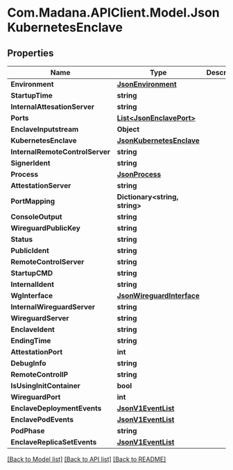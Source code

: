 
# Com.Madana.APIClient.Model.JsonKubernetesEnclave

## Properties

Name | Type | Description | Notes
------------ | ------------- | ------------- | -------------
**Environment** | [**JsonEnvironment**](JsonEnvironment.md) |  | [optional] 
**StartupTime** | **string** |  | [optional] 
**InternalAttesationServer** | **string** |  | [optional] 
**Ports** | [**List&lt;JsonEnclavePort&gt;**](JsonEnclavePort.md) |  | [optional] 
**EnclaveInputstream** | **Object** |  | [optional] 
**KubernetesEnclave** | [**JsonKubernetesEnclave**](JsonKubernetesEnclave.md) |  | [optional] 
**InternalRemoteControlServer** | **string** |  | [optional] 
**SignerIdent** | **string** |  | [optional] 
**Process** | [**JsonProcess**](JsonProcess.md) |  | [optional] 
**AttestationServer** | **string** |  | [optional] 
**PortMapping** | **Dictionary&lt;string, string&gt;** |  | [optional] 
**ConsoleOutput** | **string** |  | [optional] 
**WireguardPublicKey** | **string** |  | [optional] 
**Status** | **string** |  | [optional] 
**PublicIdent** | **string** |  | [optional] 
**RemoteControlServer** | **string** |  | [optional] 
**StartupCMD** | **string** |  | [optional] 
**InternalIdent** | **string** |  | [optional] 
**WgInterface** | [**JsonWireguardInterface**](JsonWireguardInterface.md) |  | [optional] 
**InternalWireguardServer** | **string** |  | [optional] 
**WireguardServer** | **string** |  | [optional] 
**EnclaveIdent** | **string** |  | [optional] 
**EndingTime** | **string** |  | [optional] 
**AttestationPort** | **int** |  | [optional] 
**DebugInfo** | **string** |  | [optional] 
**RemoteControlIP** | **string** |  | [optional] 
**IsUsingInitContainer** | **bool** |  | [optional] 
**WireguardPort** | **int** |  | [optional] 
**EnclaveDeploymentEvents** | [**JsonV1EventList**](JsonV1EventList.md) |  | [optional] 
**EnclavePodEvents** | [**JsonV1EventList**](JsonV1EventList.md) |  | [optional] 
**PodPhase** | **string** |  | [optional] 
**EnclaveReplicaSetEvents** | [**JsonV1EventList**](JsonV1EventList.md) |  | [optional] 

[[Back to Model list]](../README.md#documentation-for-models)
[[Back to API list]](../README.md#documentation-for-api-endpoints)
[[Back to README]](../README.md)

